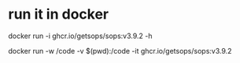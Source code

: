 # run it in docker
docker run -i ghcr.io/getsops/sops:v3.9.2 -h

docker run -w /code -v $(pwd):/code -it ghcr.io/getsops/sops:v3.9.2
